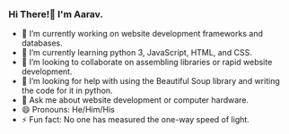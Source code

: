 ### Hi There!👋 I'm Aarav.

- 🔭 I’m currently working on website development frameworks and databases.
- 🌱 I’m currently learning python 3, JavaScript, HTML, and CSS.
- 👯 I’m looking to collaborate on assembling libraries or rapid website development.
- 🤔 I’m looking for help with using the Beautiful Soup library and writing the code for it in python.
- 💬 Ask me about website development or computer hardware.
- 😄 Pronouns: He/Him/His
- ⚡ Fun fact: No one has measured the one-way speed of light.
